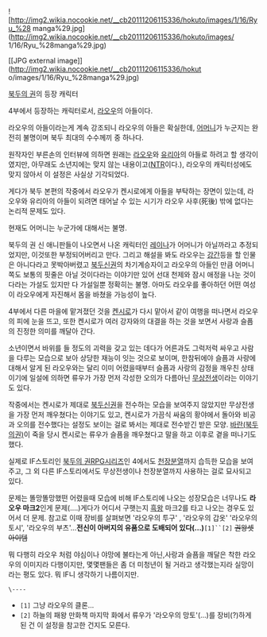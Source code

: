 ![http://img2.wikia.nocookie.net/__cb20111206115336/hokuto/images/1/16/Ryu_%28
manga%29.jpg](http://img2.wikia.nocookie.net/__cb20111206115336/hokuto/images/
1/16/Ryu_%28manga%29.jpg)

[[JPG external image]](http://img2.wikia.nocookie.net/__cb20111206115336/hokut
o/images/1/16/Ryu_%28manga%29.jpg)

[북두의 권](%EB%B6%81%EB%91%90%EC%9D%98%20%EA%B6%8C.md)의 등장 캐릭터

4부에서 등장하는 캐릭터로서, [라오우](%EB%9D%BC%EC%98%A4%EC%9A%B0.md)의 아들이다.

라오우의 아들이라는게 계속 강조되니 라오우의 아들은 확실한데, [어머니](%EC%96%B4%EB%A8%B8%EB%8B%88.md)가
누군지는 완전히 불명이며 북두 최대의 수수께끼 중 하나다.

원작자인 부른손의 인터뷰에 의하면 원래는 [라오우](%EB%9D%BC%EC%98%A4%EC%9A%B0.md)와
[유리아](%EC%9C%A0%EB%A6%AC%EC%95%84.md)의 아들로 하려고 할 생각이였지만, 아무래도 소년지에는 맞지 않는
내용이고([NTR](NTR.md)이다.), 라오우의 캐릭터성에도 맞지 않아서 이 설정은 사실상 기각되었다.

게다가 북두 본편의 작중에서 라오우가 켄시로에게 아들을 부탁하는 장면이 있는데, 라오우와 유리아의 아들이 되려면 태어날 수 있는 시기가
라오우 사후(死後) 밖에 없다는 논리적 문제도 있다.

현재도 어머니는 누군가에 대해서는 불명.

북두의 권 신 애니판들이 나오면서 나온 캐릭터인 [레이나](%EB%A0%88%EC%9D%B4%EB%82%98%28%EB%B6%81%EB%91%90%EC%9D%98%20%EA%B6%8C%29.md)가 어머니가 아닐까라고 추정되었지만, 이것또한 부정되어버리고 만다. 그리고
해설을 봐도 라오우는 [강간](%EA%B0%95%EA%B0%84.md)등을 할 인물은 아니다라고 못박아버렸고
[북두신권](%EB%B6%81%EB%91%90%EC%8B%A0%EA%B6%8C.md)의 차기계승자이고 라오우의 아들인 만큼 어머니쪽도
보통의 핏줄은 아닐 것이다라는 이야기만 있어 선대 천제와 잠시 애정을 나눈 것이다라는 가설도 있지만 다 가설일뿐 정확히는 불명. 아마도
라오우를 좋아하던 어떤 여성이 라오우에게 자진해서 몸을 바쳤을 가능성이 높다.

4부에서 다른 마을에 맡겨졌던 것을 [켄시로](%EC%BC%84%EC%8B%9C%EB%A1%9C.md)가 다시 맡아서 같이 여행을
떠나면서 라오우의 피에 눈을 뜨고, 또한 켄시로가 여러 강자와의 대결을 하는 것을 보면서 사랑과 슬픔의 진정한 의미를 깨달아 간다.

소년이면서 바위를 들 정도의 괴력을 갖고 있는 데다가 어른과도 그럭저럭 싸우고 사람을 다루는 모습으로 보아 상당한 재능이 잇는 것으로
보이며, 한참뒤에야 슬픔과 사랑에 대해서 알게 된 라오우와는 달리 이미 어렸을때부터 슬픔과 사랑의 감정을 깨우친 상태이기에 일설에 의하면
류우가 가장 먼저 각성한 오의가 다름아닌 [무상전생](%EB%AC%B4%EC%83%81%EC%A0%84%EC%83%9D.md)이라는
이야기도 있다.

작중에서는 켄시로가 제대로 [북두신권](%EB%B6%81%EB%91%90%EC%8B%A0%EA%B6%8C.md)을 전수하는 모습을
보여주지 않았지만 무상전생을 가장 먼저 깨우쳤다는 이야기도 있고, 켄시로가 가끔식 싸움의 황야에서 돌아와 비공과 오의를 전수했다는 설정도
보이는 걸로 봐서는 제대로 전수받긴 받은 모양. [바란(북두의권)](%EB%B0%94%EB%9E%80%28%EB%B6%81%EB%91%90%EC%9D%98%20%EA%B6%8C%29.md)이 죽을
당시 켄시로는 류우가 슬픔을 깨우쳤다고 말을 하고 이후로 곁을 떠나기도 했다.

실제로 IF스토리인 [북두의 권RPG시리즈](%EB%B6%81%EB%91%90%EC%9D%98%20%EA%B6%8CRPG%EC%8B%9C%EB%A6%AC%EC%A6%88.md)인 4에서도
[천장분열](%EC%B2%9C%EC%9E%A5%EB%B6%84%EC%97%B4.md)까지 습득한 모습을 보여주고, 그 외 다른
IF스토리에서도 무상전생이나 천장분열까지 사용하는 걸로 묘사되고 있다.

문제는 똘망똘망했떤 어렸을때 모습에 비해 IF스토리에 나오는 성장모습은 너무나도 **라오우 마크2**인게 문제(....)게다가 어디서
구햇는지 [흑왕](%ED%9D%91%EC%99%95.md) 마크2를 타고 나오는 경우도 있어서 더 문제. 참고로 이때 장비를 살펴보면
'라오우의 투구' , '라오우의 갑옷' '라오우의 토시', '라오우의 부츠'...**전신이 아버지의 유품으로 도배되어
있다(...)**`[1]``[2]` <del>권왕셋 아이템</del>

뭐 다행히 라오우 처럼 야심이나 야망에 불타는게 아닌,사랑과 슬픔을 깨달은 착한 라오우의 이미지라 다행이지만, 몇몇팬들은 좀 더 미청년이 될
거라고 생각했는지라 실망이라는 평도 있다. 뭐 IF니 생각하기 나름이지만.

`\----`

  * `[1]` 그냥 라오우의 클론...
  * `[2]` 하늘의 패왕 만화책 마지막 화에서 류우가 '라오우의 망토'(...)를 장비(?)하게 된 건 이 설정을 참고한 건지도 모른다.

